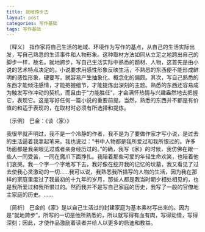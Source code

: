 ```yaml
---
title: 就地跨步法
layout: post
categories: 写作基础
tags: 写作基础
---
```


〔释义〕 指作家将自己生活的地域、环境作为写作的基点，从自己的生活实际出发，写自己熟悉的生活事件和人物形象。这种取材方法如同从立足之地跨出自己的脚步一样，故名。就地跨步，写自己生活实际中熟悉的题材、人物，这首先是由小说的艺术特点决定的。小说要求用感性形象反映生活，不熟悉的东西便不能形成鲜明的感性形象，硬要写，就容易产生抽象化、概念化的偏颇。其次，写自己熟悉的东西才能倾注感情，才能把握细节，才能提炼出深刻的主题。熟悉的东西还容易成为触发写作冲动的契机，而且由于“力能胜任”，才会满怀热情与兴趣盎然地去把握它，表现它。这是写好任何一篇小说的重要前提。当然，熟悉的东西并不都是有价值的和适于表现的，在取材时必须有所选择和提炼。

〔示例〕 巴金：《谈〈家〉》

我很早就声明过，我不是一个冷静的作者，我不是为了要做作家才写小说，是过去的生活逼着我拿起笔来。我也说过：“书中人物都是我所爱过和我所恨过的。许多场面都是我亲眼见过或者亲身经历过的。”的确，我写《家》的时候，我仿佛在跟一些人一同受苦，一同在魔爪下面挣扎。我陪着那些可爱的年轻生命欢笑，也陪着他们哀哭。我一个字一个字地写下去，我好像在挖开我的记忆的坟墓，我又看见了过去使我心灵激动的一切……我可以说，我熟悉我所描写的人物的生活，因为我在那样的家庭里度过了我最初的十九年的岁月，那些人都是我当时朝夕相处相见的，也是我所爱过和我所恨过的。然而我并不是写自己家庭的历史，我写了一般的官僚地主家庭的历史。……

〔简析〕 巴金的《家》是以自己生活过的封建家庭为基本素材写出来的。因为是“就地跨步”，所写的一切是他所熟悉的，所以就写得有血有肉，写得动情，写得深刻；因此，才使作品激励着读者并给人以更多的启迪和教益。 